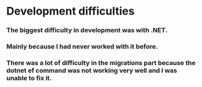 # Development difficulties


### The biggest difficulty in development was with .NET.

### Mainly because I had never worked with it before.

### There was a lot of difficulty in the migrations part because the dotnet ef command was not working very well and I was unable to fix it.